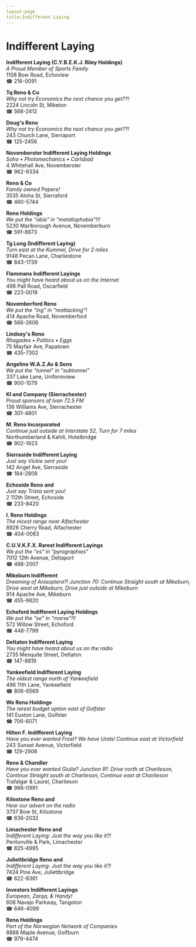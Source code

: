 ```yaml
---
layout:page
title:Indifferent Laying
---
```

# Indifferent Laying

**Indifferent Laying (C.Y.B.E.K.J. Riley Holdings)**  
_A Proud Member of Sports Family_  
1108 Bow Road, Echoview  
☎ 216-0091



**Tq Reno & Co**  
_Why not try Economics the next chance you get??!_  
2224 Lincoln St, Miketon  
☎ 568-2412



**Doug's Reno**  
_Why not try Economics the next chance you get??!_  
243 Church Lane, Sierraport  
☎ 125-2456



**Novemberster Indifferent Laying Holdings**  
_Soho • Photomechanics • Carlsbad_  
4 Whitehall Ave, Novemberster  
☎ 962-9334



**Reno & Co**  
_Family owned Papers!_  
3535 Aloha St, Sierraford  
☎ 460-5744



**Reno Holdings**  
_We put the "obia" in "metallophobia"!!!_  
5230 Marlborough Avenue, Novemberburn  
☎ 591-8673



**Tg Long (Indifferent Laying)**  
_Turn east at the Kummel, Drive for 2 miles_  
9148 Pecan Lane, Charliestone  
☎ 843-1739



**Flammans Indifferent Layings**  
_You might have heard about us on the Internet_  
498 Pall Road, Oscarfield  
☎ 223-0018



**Novemberford Reno**  
_We put the "ing" in "reattacking"!_  
414 Apache Road, Novemberford  
☎ 566-2606



**Lindsey's Reno**  
_Rhagades • Politics • Eggs_  
75 Mayfair Ave, Papatown  
☎ 435-7302



**Angeline W.A.Z.Av & Sons**  
_We put the "tunnel" in "subtunnel"_  
337 Lake Lane, Uniformview  
☎ 900-1079



**Kl and Company (Sierrachester)**  
_Proud sponsors of Ivan 72.5 FM_  
136 Williams Ave, Sierrachester  
☎ 301-4801



**M. Reno Incorporated**  
_Continue just outside at Interstate 52, Turn for 7 miles_  
Northumberland & Kahili, Hotelbridge  
☎ 902-1923



**Sierraside Indifferent Laying**  
_Just say Vickie sent you!_  
142 Angel Ave, Sierraside  
☎ 184-2808



**Echoside Reno and**  
_Just say Trista sent you!_  
2 112th Street, Echoside  
☎ 233-8420



**I. Reno Holdings**  
_The nicest range near Alfachester_  
8926 Cherry Road, Alfachester  
☎ 404-0063



**C.U.V.K.F.X. Rarest Indifferent Layings**  
_We put the "es" in "pyrographies"_  
7012 12th Avenue, Deltaport  
☎ 488-2007



**Mikeburn Indifferent**  
_Dreaming of Anisoptera?! 
Junction 70: Continue Straight south at Mikeburn, Drive west at Mikeburn, Drive just outside at Mikeburn_  
914 Apache Ave, Mikeburn  
☎ 455-9820



**Echoford Indifferent Laying Holdings**  
_We put the "se" in "morse"!!!_  
572 Willow Street, Echoford  
☎ 448-7799



**Deltaton Indifferent Laying**  
_You might have heard about us on the radio_  
2735 Mesquite Street, Deltaton  
☎ 147-8819



**Yankeefield Indifferent Laying**  
_The oldest range north of Yankeefield_  
496 11th Lane, Yankeefield  
☎ 806-6569



**We Reno Holdings**  
_The rarest budget option east of Golfster_  
141 Euston Lane, Golfster  
☎ 706-6071



**Hilton F. Indifferent Laying**  
_Have you ever wanted Frost? We have Urals! 
Continue east at Victorfield_  
243 Sunset Avenue, Victorfield  
☎ 129-2906



**Reno & Chandler**  
_Have you ever wanted Giulia? 
Junction 91: Drive north at Charlieson, Continue Straight south at Charlieson, Continue east at Charlieson_  
Trafalgar & Laurel, Charlieson  
☎ 986-0991



**Kilostone Reno and**  
_Hear our advert on the radio_  
3737 Bow St, Kilostone  
☎ 636-2032



**Limachester Reno and**  
_Indifferent Laying: Just the way you like it?!_  
Pentonville & Park, Limachester  
☎ 825-4995



**Juliettbridge Reno and**  
_Indifferent Laying: Just the way you like it?!_  
7424 Pine Ave, Juliettbridge  
☎ 622-8361



**Investors Indifferent Layings**  
_European, Zarqa, & Handy!_  
608 Navajo Parkway, Tangoton  
☎ 646-4099



**Reno Holdings**  
_Part of the Norwegian Network of Companies_  
8886 Maple Avenue, Golfburn  
☎ 979-4474



